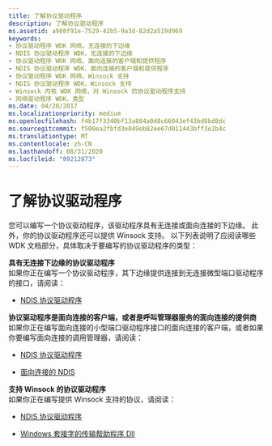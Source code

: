 ```yaml
---
title: 了解协议驱动程序
description: 了解协议驱动程序
ms.assetid: a908f91e-7529-42b5-9a3d-82d2a519d969
keywords:
- 协议驱动程序 WDK 网络，无连接的下边缘
- NDIS 协议驱动程序 WDK，无连接的下边缘
- 协议驱动程序 WDK 网络、面向连接的客户端和提供程序
- NDIS 协议驱动程序 WDK、面向连接的客户端和提供程序
- 协议驱动程序 WDK 网络，Winsock 支持
- NDIS 协议驱动程序 WDK，Winsock 支持
- Winsock 内核 WDK 网络，对 Winsock 的协议驱动程序支持
- 网络驱动程序 WDK，类型
ms.date: 04/20/2017
ms.localizationpriority: medium
ms.openlocfilehash: f4b17f3340bf13a884a0d8c66043ef43bd8bd8dc
ms.sourcegitcommit: f500ea2fbfd3e849eb82ee67d011443bff3e2b4c
ms.translationtype: MT
ms.contentlocale: zh-CN
ms.lasthandoff: 08/31/2020
ms.locfileid: "89212873"
---
```

# <a name="learning-about-protocol-drivers"></a>了解协议驱动程序





您可以编写一个协议驱动程序，该驱动程序具有无连接或面向连接的下边缘。 此外，你的协议驱动程序还可以提供 Winsock 支持。 以下列表说明了应阅读哪些 WDK 文档部分，具体取决于要编写的协议驱动程序的类型：

<a href="" id="protocol-drivers-that-have-a-connectionless-lower-edge"></a>**具有无连接下边缘的协议驱动程序**  
如果你正在编写一个协议驱动程序，其下边缘提供连接到无连接微型端口驱动程序的接口，请阅读：

-   [NDIS 协议驱动程序](./roadmap-for-developing-ndis-protocol-drivers.md)

<a href="" id="protocol-drivers-that-are-connection-oriented-clients-or-that-are-connection-oriented-providers-of--------call-manager-services"></a>**协议驱动程序是面向连接的客户端，或者是呼叫管理器服务的面向连接的提供商**  
如果你正在编写面向连接的小型端口驱动程序接口的面向连接的客户端，或者如果你要编写面向连接的调用管理器，请阅读：

-   [NDIS 协议驱动程序](./roadmap-for-developing-ndis-protocol-drivers.md)

-   [面向连接的 NDIS](connection-oriented-ndis.md)

<a href="" id="protocol-drivers-that-have-winsock-support"></a>**支持 Winsock 的协议驱动程序**  
如果你正在编写提供 Winsock 支持的协议，请阅读：

-   [NDIS 协议驱动程序](./roadmap-for-developing-ndis-protocol-drivers.md)

-   [Windows 套接字的传输帮助程序 Dll](/previous-versions/windows/hardware/network/ff565691(v=vs.85))

 


